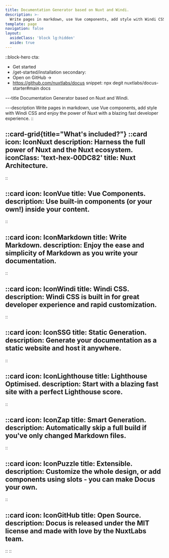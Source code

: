 ```yaml
---
title: Documentation Generator based on Nuxt and Windi.
description: >-
  Write pages in markdown, use Vue components, add style with Windi CSS and enjoy the power of Nuxt with a blazing fast developer experience.
template: page
navigation: false
layout:
  asideClass: 'block lg:hidden'
  aside: true
---
```


::block-hero
cta:
  - Get started
  - /get-started/installation
secondary:
  - Open on GitHub →
  - https://github.com/nuxtlabs/docus
snippet: npx degit nuxtlabs/docus-starter#main docs

---title
Documentation Generator based on Nuxt and Windi.

---description
Write pages in markdown, use Vue components, add style with Windi CSS and enjoy the power of Nuxt with a blazing fast developer experience.
::

::card-grid{title="What's included?"}
  ::card
  icon: IconNuxt
  description: Harness the full power of Nuxt and the Nuxt ecosystem.
  iconClass: 'text-hex-00DC82' 
  title: Nuxt Architecture.
  ---
  ::

  ::card
  icon: IconVue
  title: Vue Components.
  description: Use built-in components (or your own!) inside your content.
  ---
  ::

  ::card
  icon: IconMarkdown
  title: Write Markdown.
  description: Enjoy the ease and simplicity of Markdown as you write your documentation.
  ---
  ::

  ::card
  icon: IconWindi
  title: Windi CSS.
  description: Windi CSS is built in for great developer experience and rapid customization.
  ---
  ::

  ::card
  icon: IconSSG
  title: Static Generation.
  description: Generate your documentation as a static website and host it anywhere.
  ---
  ::

  ::card
  icon: IconLighthouse
  title: Lighthouse Optimised.
  description: Start with a blazing fast site with a perfect Lighthouse score.
  ---
  ::

  ::card
  icon: IconZap
  title: Smart Generation.
  description: Automatically skip a full build if you've only changed Markdown files.
  ---
  ::

  ::card
  icon: IconPuzzle
  title: Extensible.
  description: Customize the whole design, or add components using slots - you can make Docus your own.
  ---
  ::

  ::card
  icon: IconGitHub
  title: Open Source.
  description: Docus is released under the MIT license and made with love by the NuxtLabs team.
  ---
  ::
::
